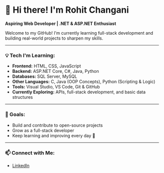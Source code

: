 # 👋 Hi there! I'm Rohit Changani
**Aspiring Web Developer | .NET & ASP.NET Enthusiast**

Welcome to my GitHub! I'm currently learning full-stack development and building real-world projects to sharpen my skills.

---

### 💡 Tech I'm Learning:
- **Frontend:** HTML, CSS, JavaScript  
- **Backend:** ASP.NET Core, C#, Java, Python  
- **Databases:** SQL Server, MySQL  
- **Other Languages:** C, Java (OOP Concepts), Python (Scripting & Logic)  
- **Tools:** Visual Studio, VS Code, Git & GitHub  
- **Currently Exploring:** APIs, full-stack development, and basic data structures

---

### 🎯 Goals:
- Build and contribute to open-source projects  
- Grow as a full-stack developer  
- Keep learning and improving every day 🚀

---

### 📫 Connect with Me:
- [LinkedIn](https://www.linkedin.com/in/rohit-changani/)  
 
